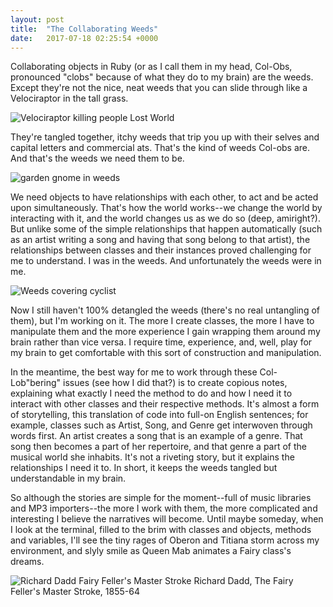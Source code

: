 ```yaml
---
layout: post
title:  "The Collaborating Weeds"
date:   2017-07-18 02:25:54 +0000
---
```



Collaborating objects in Ruby (or as I call them in my head, Col-Obs, pronounced "clobs" because of what they do to my brain) are the weeds. Except they're not the nice, neat weeds that you can slide through like a Velociraptor in the tall grass. 

![Velociraptor killing people Lost World](https://media.giphy.com/media/5S2dBLc21tzW/giphy.gif)

They're tangled together, itchy weeds that trip you up with their selves and capital letters and commercial ats. That's the kind of weeds Col-obs are. And that's the weeds we need them to be.

![garden gnome in weeds](http://i.imgur.com/USflqg0.jpg)

We need objects to have relationships with each other, to act and be acted upon simultaneously. That's how the world works--we change the world by interacting with it, and the world changes us as we do so (deep, amiright?). But unlike some of the simple relationships that happen automatically (such as an artist writing a song and having that song belong to that artist), the relationships between classes and their instances proved challenging for me to understand. I was in the weeds. And unfortunately the weeds were in me.

![Weeds covering cyclist](http://i.imgur.com/EzOGuXQ.png)

Now I still haven't 100% detangled the weeds (there's no real untangling of them), but I'm working on it. The more I create classes, the more I have to manipulate them and the more experience I gain wrapping them around my brain rather than vice versa. I require time, experience, and, well, play for my brain to get comfortable with this sort of construction and manipulation. 

In the meantime, the best way for me to work through these Col-Lob"bering" issues (see how I did that?) is to create copious notes, explaining what exactly I need the method to do and how I need it to interact with other classes and their respective methods. It's almost a form of storytelling, this translation of code into full-on English sentences; for example, classes such as Artist, Song, and Genre get interwoven through words first. An artist creates a song that is an example of a genre. That song then becomes a part of her repertoire, and that genre a part of the musical world she inhabits. It's not a riveting story, but it explains the relationships I need it to. In short, it keeps the weeds tangled but understandable in my brain.

So although the stories are simple for the moment--full of music libraries and MP3 importers--the more I work with them, the more complicated and interesting I believe the narratives will become. Until maybe someday, when I look at the terminal, filled to the brim with classes and objects, methods and variables, I'll see the tiny rages of Oberon and Titiana storm across my environment, and slyly smile as Queen Mab animates a Fairy class's dreams. 

![Richard Dadd Fairy Feller's Master Stroke](http://i.imgur.com/3QHm1Ih.jpg)
Richard Dadd, The Fairy Feller's Master Stroke, 1855-64


